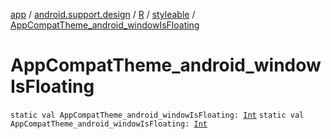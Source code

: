 [app](../../../index.md) / [android.support.design](../../index.md) / [R](../index.md) / [styleable](index.md) / [AppCompatTheme_android_windowIsFloating](./-app-compat-theme_android_window-is-floating.md)

# AppCompatTheme_android_windowIsFloating

`static val AppCompatTheme_android_windowIsFloating: `[`Int`](https://kotlinlang.org/api/latest/jvm/stdlib/kotlin/-int/index.html)
`static val AppCompatTheme_android_windowIsFloating: `[`Int`](https://kotlinlang.org/api/latest/jvm/stdlib/kotlin/-int/index.html)